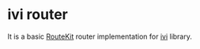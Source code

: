 # ivi router

It is a basic [RouteKit](https://github.com/localvoid/routekit) router implementation for
[ivi](https://github.com/ivijs/ivi) library.

